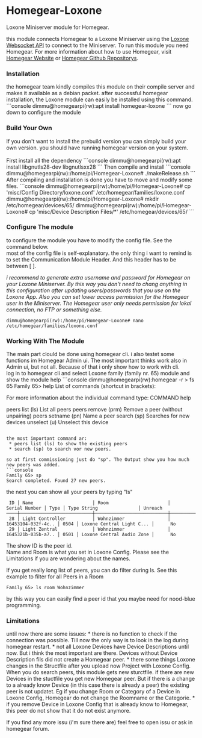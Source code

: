 # Homegear-Loxone
Loxone Miniserver module for Homegear.<br />

this module connects Homegear to a Loxone Miniserver using the [Loxone Websocket API](https://www.loxone.com/enen/kb/api/) to connect to the Miniserver. 
To run this module you need Homegear.
For more information about how to use Homegear, visit [Homegear Website](https://homegear.eu) or [Homegear Github Repositorys](https://github.com/Homegear).

<h3>Installation</h3>
the homegear team kindly compiles this module on their compile server and makes it available as a debian packet.
after successful homegear installation, the Loxone module can easily be installed using this command.
```console
dimmu@homegearpi(rw):apt install homegear-loxone
```
now go down to configure the module

<h3>Build Your Own</h3>
If you don't want to install the prebuild version you can simply build your own version.
you should have running homegear version on your system.<br><br>
First install all the dependency
```console
dimmu@homegearpi(rw):apt install libgnutls28-dev libgnutlsxx28
```
Then compile and install
```console
dimmu@homegearpi(rw):/home/pi/Homegear-Loxone# ./makeRelease.sh
```
After compiling and installation is done you have to move and modify some files.
```console
dimmu@homegearpi(rw):/home/pi/Homegear-Loxone# cp 'misc/Config Directory/loxone.conf' /etc/homegear/families/loxone.conf
dimmu@homegearpi(rw):/home/pi/Homegear-Loxone# mkdir /etc/homegear/devices/65/
dimmu@homegearpi(rw):/home/pi/Homegear-Loxone# cp 'misc/Device Description Files/*' /etc/homegear/devices/65/
```

<h3>Configure The module</h3>
to configure the module you have to modify the config file. See the command below.
<br>
most of the config file is self-explanatory.
the only thing i want to remind is to set the Communication Module Header. And this header has to be between [ ].

*i recommend to generate extra username and password for Homegear on your Loxone Miniserver. By this way you don't need to chang anything in this configuration after updating users/passwords that you use on the Loxone App. Also you can set lower access permission for the Homegear user in the Miniserver. The Homegear user only needs permission for lokal connection, no FTP or something else.*
```console
dimmu@homegearpi(rw):/home/pi/Homegear-Loxone# nano /etc/homegear/families/loxone.conf
````


<h3>Working With The Module</h3>
The main part clould be done using homegear cli. i also testet some functions im Homegear Admin ui. The most important thinks work also in Admin ui, but not all. Because of that i only show how to work with cli. <br>
log in to homegear cli and select Loxone family (family nr. 65) module and show the module help
```console
dimmu@homegearpi(rw):homegear -r
> fs 65
Family 65> help
List of commands (shortcut in brackets):

For more information about the individual command type: COMMAND help

peers list (ls)         List all peers
peers remove (prm)      Remove a peer (without unpairing)
peers setname (pn)      Name a peer
search (sp)             Searches for new devices
unselect (u)            Unselect this device
````

the most important command ar:
 * peers list (ls) to show the existing peers
 * search (sp) to search vor new peers.
 
so at first commissioning just do "sp". The Output show you how much new peers was added.
```console
Family 65> sp
Search completed. Found 27 new peers.
````
the next you can show all your peers by typing "ls"
```console
 ID │ Name                      │ Room                      │      Serial Number │ Type │ Type String               │ Unreach
────┼───────────────────────────┼───────────────────────────┼────────────────────┼──────┼───────────────────────────┼────────
 28 │ Light Controller          │ Wohnzimmer                │ 16453104-032f-4c.. │ 0504 │ Loxone Central Light C... │      No
 29 │ Light Zentral             │ Wohnzimmer                │ 1645321b-035b-a7.. │ 0501 │ Loxone Central Audio Zone │      No
````
The show ID is the peer id.<br>
Name and Room is what you set in Loxone Config. Please see the Limitations if you are wondering about the names.<br>

If you get really long list of peers, you can do filter during ls.
See this example to filter for all Peers in a Room
```console
Family 65> ls room Wohnzimmer
````
by this way you can easily find a peer id that you maybe need for nood-blue programming.

<h3>Limitations</h3>
until now there are some issues:
* there is no function to check if the connection was possible. Till now the only way is to look in the log during homegear restart.
* not all Loxone Devices have Device Descriptions until now. But i think the most important are there. Devices without Device Description fils did not create a Homegear peer.
* there some things Loxone changes in the Structfile after you upload now Project with Loxone Config. When you do search peers, this module gets new sturctfile. if there are new Devices in the stuctfile you get new Homegear peer. But if there is a change to a already know Device (in this case there is already a peer) the existing peer is not updatet. Eg if you change Room or Category of a Device in Loxone Config, Homegear do not change the Roomname or the Categorie.
* if you remove Device in Loxone Config that is already know to Homegear, this peer do not show that it do not exist anymore.

If you find any more issu (i'm sure there are) feel free to open issu or ask in homegear forum.